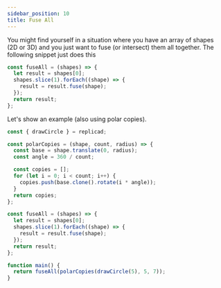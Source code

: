 ```yaml
---
sidebar_position: 10
title: Fuse All
---
```


You might find yourself in a situation where you have an array of shapes (2D or
3D) and you just want to fuse (or intersect) them all together. The following
snippet just does this

```js
const fuseAll = (shapes) => {
  let result = shapes[0];
  shapes.slice(1).forEach((shape) => {
    result = result.fuse(shape);
  });
  return result;
};
```

Let's show an example (also using polar copies).

```js withWorkbench
const { drawCircle } = replicad;

const polarCopies = (shape, count, radius) => {
  const base = shape.translate(0, radius);
  const angle = 360 / count;

  const copies = [];
  for (let i = 0; i < count; i++) {
    copies.push(base.clone().rotate(i * angle));
  }
  return copies;
};

const fuseAll = (shapes) => {
  let result = shapes[0];
  shapes.slice(1).forEach((shape) => {
    result = result.fuse(shape);
  });
  return result;
};

function main() {
  return fuseAll(polarCopies(drawCircle(5), 5, 7));
}
```
